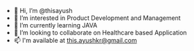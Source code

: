 - 👋 Hi, I’m @thisayush
- 👀 I’m interested in Product Development and Management
- 🌱 I’m currently learning JAVA
- 💞️ I’m looking to collaborate on Healthcare based Application
- 📫 I'm available at this.ayushkr@gmail.com

<!---
thisayush/thisayush is a ✨ special ✨ repository because its `README.md` (this file) appears on your GitHub profile.
You can click the Preview link to take a look at your changes.
--->
